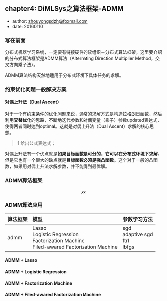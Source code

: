## chapter4: DiMLSys之算法框架-ADMM

+ author: zhouyongsdzh@foxmail.com
+ date: 20160110

### 写在前面

分布式机器学习系统，一定要有链接硬件的软组织－分布式算法框架。这里要介绍的分布式算法框架是ADMM算法（Alternating Direction Multiplier Method，交叉方向乘子法）。

ADMM算法结构天然地适用于分布式环境下具体任务的求解。

### 约束优化问题一般解决方案

#### 对偶上升法（Dual Ascent）

对于一个有约束条件的优化问题来说，通常的求解方式是构造拉格朗日函数，然后利用**交替优化**的思路，不断地迭代参数和对偶变量（乘子）参数updated表达式，使得两者同时达到optimal。这就是对偶上升法（Dual Ascent）求解的核心思想。

> 1 给出公式表达式；
> 


对偶上升法有一个优点就是**如果目标函数是可分的，它可以在分布式环境下求解**。但是它也有一个很大的缺点就是**目标函数必须是强凸函数**。这个对于一般的凸函数，如果用对偶上升法求解参数，并不能得到最优解。




### ADMM算法框架


$$
xx
$$

### ADMM算法应用

| 算法框架 | 模型 | 参数学习方法 |
| --- | :--- | --- | 
| admm | Lasso <br> Logistic Regression <br> Factorization Machine <br> Filed-awared Factorization Machine | sgd <br> adaptive sgd <br> ftrl <br> lbfgs |

#### ADMM + Lasso

#### ADMM + Logistic Regression

#### ADMM + Factorization Machine

#### ADMM + Filed-awared Factorization Machine